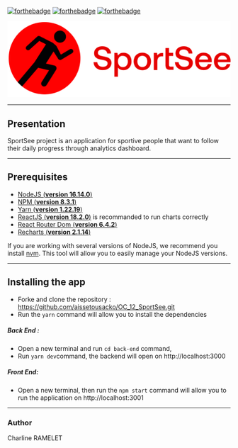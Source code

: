 [![forthebadge](https://forthebadge.com/images/badges/uses-html.svg)](https://forthebadge.com) [![forthebadge](https://forthebadge.com/images/badges/uses-css.svg)](https://forthebadge.com) [![forthebadge](https://forthebadge.com/images/badges/made-with-javascript.svg)](https://forthebadge.com)

![logo](src/assets/logo.png)

---

## Presentation

SportSee project is an application for sportive people that want to follow their daily progress through analytics dashboard.

---

## Prerequisites

- [NodeJS (**version 16.14.0**)](https://nodejs.org/en/)
- [NPM (**version 8.3.1**)](https://www.npmjs.com/)
- [Yarn (**version 1.22.19**)](https://yarnpkg.com/)
- [ReactJS (**version 18.2.0**)](https://en.reactjs.org/) is recommanded to run charts correctly
- [React Router Dom (**version 6.4.2**)](https://reactrouter.com/en/main)
- [Recharts (**version 2.1.14**)](https://recharts.org/en-US/)

If you are working with several versions of NodeJS, we recommend you install [nvm](https://github.com/nvm-sh/nvm). This tool will allow you to easily manage your NodeJS versions.

---

## Installing the app

- Forke and clone the repository : https://github.com/aissetousacko/OC_12_SportSee.git
- Run the `yarn` command will allow you to install the dependencies

##### Back End :

- Open a new terminal and run `cd back-end` command,
- Run `yarn dev`command, the backend will open on http://localhost:3000

##### Front End:

- Open a new terminal, then run the `npm start` command will allow you to run the application on http://localhost:3001

---

### Author

Charline RAMELET
